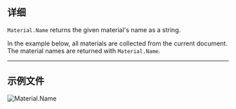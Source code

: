 ## 详细
`Material.Name` returns the given material's name as a string.

In the example below, all materials are collected from the current document. The material names are returned with `Material.Name`.
___
## 示例文件

![Material.Name](./Revit.Elements.Material.Name_img.jpg)
